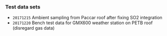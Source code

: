 ### Test data sets

* `20171215` Ambient sampling from Paccar roof after fixing SO2 integration
* `20171220` Bench test data for GMX600 weather station on PETB roof (disregard gas data)
